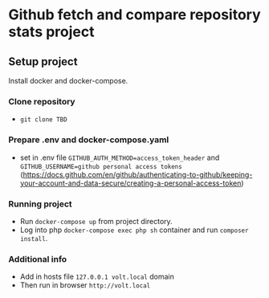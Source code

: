 # Github fetch and compare repository stats project

## Setup project
Install docker and docker-compose.

### Clone repository
* `git clone TBD`

### Prepare .env and docker-compose.yaml
* set in .env file `GITHUB_AUTH_METHOD=access_token_header` and `GITHUB_USERNAME=github personal access tokens`
  (https://docs.github.com/en/github/authenticating-to-github/keeping-your-account-and-data-secure/creating-a-personal-access-token)

### Running project
* Run `docker-compose up` from project directory.
* Log into php `docker-compose exec php sh` container and run `composer install`.

### Additional info
* Add in hosts file `127.0.0.1 volt.local` domain
* Then run in browser `http://volt.local`
